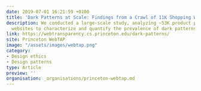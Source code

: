 ```yaml
---
date: 2019-07-01 16:21:59 +0100
title: 'Dark Patterns at Scale: Findings from a Crawl of 11K Shopping Websites'
description: We conducted a large-scale study, analyzing ~53K product pages from ~11K shopping
  websites to characterize and quantify the prevalence of dark patterns.
link: https://webtransparency.cs.princeton.edu/dark-patterns/
site: Princeton WebTAP
image: "/assets/images/webtap.png"
category:
- Design ethics
- Design patterns
type: Article
preview: ''
organisation: _organisations/princeton-webtap.md
---
```

